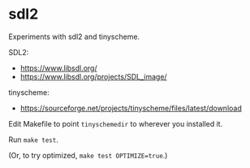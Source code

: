 # sdl2

Experiments with sdl2 and tinyscheme.

SDL2:
* https://www.libsdl.org/
* https://www.libsdl.org/projects/SDL_image/

tinyscheme:
* https://sourceforge.net/projects/tinyscheme/files/latest/download

Edit Makefile to point `tinyschemedir` to wherever you installed it.

Run `make test`.

(Or, to try optimized, `make test OPTIMIZE=true`.)
